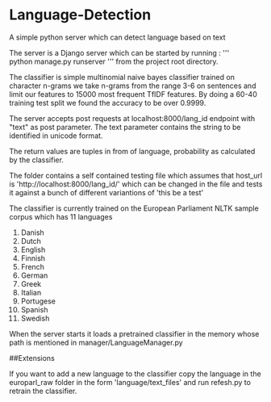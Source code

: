 # Language-Detection
A simple python server which can detect language based on text

The server is a Django server which can be started by running : 
'''  
  python manage.py runserver
'''
from the project root directory. 

The classifier is simple multinomial naive bayes classifier trained on character n-grams we take n-grams from the range 3-6 on sentences and limit our features to 15000 most frequent TfIDF features. By doing a 60-40 training test split we found the accuracy to be over 0.9999. 

The server accepts post requests at localhost:8000/lang_id endpoint with "text" as post parameter. The text parameter contains the string to be identified in unicode format. 

The return values are tuples in from of language, probability as calculated by the classifier. 

The folder contains a self contained testing file which assumes that host_url is 'http://localhost:8000/lang_id/'
which can be changed in the file and tests it against a bunch of different variantions of 'this be a test'

The classifier is currently trained on the European Parliament NLTK sample corpus which has 11 languages

1. Danish
2. Dutch
3. English
4. Finnish
5. French
6. German
7. Greek
8. Italian
9. Portugese
10. Spanish
11. Swedish


When the server starts it loads a pretrained classifier in the memory whose path is mentioned in manager/LanguageManager.py

##Extensions

If you want to add a new language to the classifier copy the language in the  europarl_raw folder in the form 'language/text_files' and run refesh.py to retrain the classifier. 
